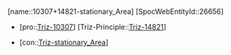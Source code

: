 ﻿---
type: TrizContradiction
aliases:
- 10307+14821-stationary_Area
license: CC BY-SA 4.0
copyright: https://github.com/SpocWeb
IsDeleted: false
IsReadOnly: false
Confidential: public
tags: 
- Triz/Contradiction
---
[name::10307+14821-stationary_Area]
[SpocWebEntityId::26656]
+ [pro::[Triz-10307](Triz-10307)]
[Triz-Principle::[Triz-14821](Triz-14821)]
- [con::[Triz-stationary_Area](tech/Triz/Parameter/Triz-stationary_Area.md)]

